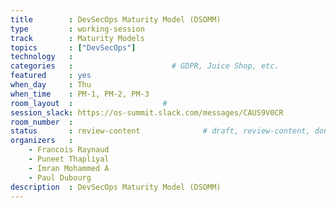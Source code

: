 ```yaml
---
title        : DevSecOps Maturity Model (DSOMM)
type         : working-session
track        : Maturity Models
topics       : ["DevSecOps"]
technology   :
categories   :                      # GDPR, Juice Shop, etc.
featured     : yes
when_day     : Thu
when_time    : PM-1, PM-2, PM-3
room_layout  :                    #
session_slack: https://os-summit.slack.com/messages/CAUS9V0CR
room_number  :
status       : review-content              # draft, review-content, done
organizers   :
    - Francois Raynaud
    - Puneet Thapliyal
    - Imran Mohammed A
    - Paul Dubourg
description  : DevSecOps Maturity Model (DSOMM)
---
```


<!-- (add more details about DevSecOps Maturity Model here)

## WHY

(...)

## What

(...)

## Outcomes

(...)

## References

(...) -->
